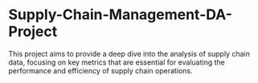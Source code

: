 # Supply-Chain-Management-DA-Project
This project aims to provide a deep dive into the analysis of supply chain data, focusing on key metrics that are essential for evaluating the performance and efficiency of supply chain operations.
